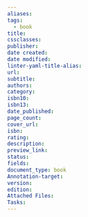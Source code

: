 ```yaml
---
aliases: 
tags:
  - book
title: 
cssclasses: 
publisher: 
date created: 
date modified: 
linter-yaml-title-alias: 
url: 
subtitle: 
authors: 
category: 
isbn10: 
isbn13: 
date_published: 
page_count: 
cover_url: 
isbn: 
rating: 
description: 
preview_link: 
status: 
fields: 
document_type: book
Annotation-target: 
version: 
edition: 
Attached Files: 
Tasks:
---
```

